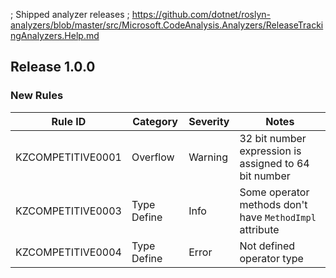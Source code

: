 ; Shipped analyzer releases
; https://github.com/dotnet/roslyn-analyzers/blob/master/src/Microsoft.CodeAnalysis.Analyzers/ReleaseTrackingAnalyzers.Help.md

## Release 1.0.0

### New Rules
Rule ID | Category | Severity | Notes
--------|----------|----------|-------
KZCOMPETITIVE0001 | Overflow | Warning | 32 bit number expression is assigned to 64 bit number
KZCOMPETITIVE0003 | Type Define | Info | Some operator methods don't have `MethodImpl` attribute
KZCOMPETITIVE0004 | Type Define | Error | Not defined operator type